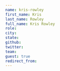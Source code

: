 ```yaml
---
name: kris-rowley
first_name: Kris
last_name: Rowley
full_name: Kris Rowley
role: 
city: 
state: 
github: 
twitter: 
team: 
guest: true
redirect_from: 
---
```

